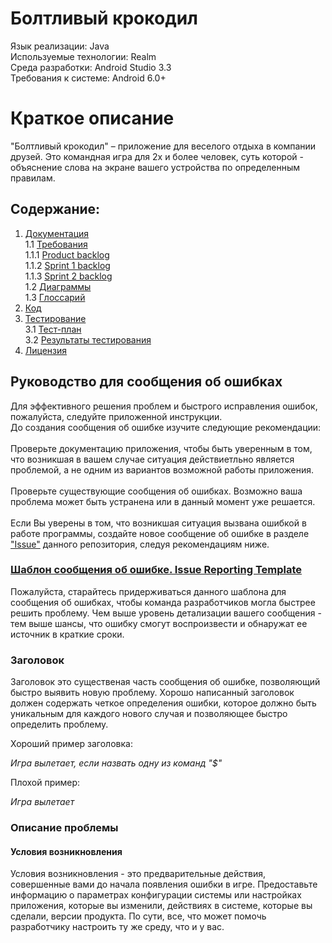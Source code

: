 # Болтливый крокодил
Язык реализации: Java<br>
Используемые технологии: Realm<br>
Среда разработки: Android Studio 3.3<br>
Требования к системе: Android 6.0+<br>

# Краткое описание
"Болтливый крокодил" – приложение для веселого отдыха в компании друзей. Это командная игра для 2х и более человек, суть которой - объяснение слова на экране вашего устройства по определенным правилам. 


## Содержание:</h4>
1. [Документация](Documents/)<br>
1.1 [Требования]()<br>
1.1.1 [Product backlog](Documents/Requirements/Product_backlog.pdf)<br>
1.1.2 [Sprint 1 backlog](Documents/Requirements/Sprint_1_backlog.pdf)<br>
1.1.3 [Sprint 2 backlog](Documents/Requirements/Sprint_2_backlog.pdf)<br>
1.2 [Диаграммы](Documents/Diagrams)<br>
1.3 [Глоссарий](Documents/Glossary/Glossary.md)<br>
2. [Код](Source%20code/)<br>
3. [Тестирование]()<br>
3.1 [Тест-план]()<br>
3.2 [Результаты тестирования]()<br>
4. [Лицензия](LICENSE)<br>

## Руководство для сообщения об ошибках
Для эффективного решения проблем и быстрого исправления ошибок, пожалуйста, следуйте приложенной инструкции.
<br>
До создания сообщения об ошибке изучите следующие рекомендации:
</br><br>
  Проверьте документацию приложения, чтобы быть уверенным в том, что возникшая в вашем случае ситуация действиетльно является проблемой, а не одним из вариантов возможной работы приложения.</br><br>
  Проверьте существующие сообщения об ошибках. Возможно ваша проблема может быть устранена или в данный момент уже решается.</br><br>
Если Вы уверены в том, что возникшая ситуация вызвана ошибкой в работе программы, создайте новое сообщение об ошибке в разделе ["Issue"](https://github.com/kewbr/talking_crocodile/issues) данного репозитория, следуя рекомендациям ниже.
</br>

### [Шаблон сообщения об ошибке. Issue Reporting Template](Documents/ISSUE_TEMPLATE.md)<br>
  Пожалуйста, старайтесь придерживаться данного шаблона для сообщения об ошибках, чтобы команда разработчиков могла быстрее решить проблему. 
Чем выше уровень детализации вашего сообщения - тем выше шансы, что ошибку смогут воспроизвести и обнаружат ее источник в краткие сроки.

### Заголовок
Заголовок это существеная часть сообщения об ошибке, позволяющий быстро выявить новую проблему.
Хорошо написанный заголовок должен содержать четкое определения ошибки, которое должно быть уникальным для каждого нового случая и позволяющее быстро определить проблему.

Хороший пример заголовка:

*Игра вылетает, если назвать одну из команд "$"*

Плохой пример:

*Игра вылетает*

### Описание проблемы
#### Условия возникновления
Условия возникновления - это предварительные действия, совершенные вами до начала появления ошибки в игре. Предоставьте информацию о параметрах конфигурации системы или настройках приложения, которые вы изменили, действиях в системе, которые вы сделали, версии продукта. По сути, все, что может помочь разработчику настроить ту же среду, что и у вас.


